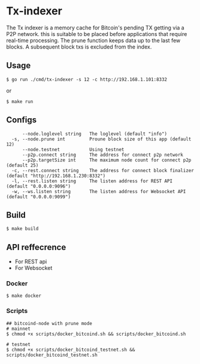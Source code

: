 # Tx-indexer
The Tx indexer is a memory cache for Bitcoin's pending TX getting via a P2P network. this is suitable to be placed before applications that require real-time processing. The prune function keeps data up to the last few blocks. A subsequent block txs is excluded from the index.

## Usage
```
$ go run ./cmd/tx-indexer -s 12 -c http://192.168.1.101:8332
```
or 
```
$ make run
```
## Configs
```
      --node.loglevel string   The loglevel (default "info")
  -s, --node.prune int         Proune block size of this app (default 12)
      --node.testnet           Using testnet
      --p2p.connect string     The address for connect p2p network
      --p2p.targetSize int     The maximum node count for connect p2p (default 25)
  -c, --rest.connect string    The address for connect block finalizer (default "http://192.168.1.230:8332")
  -l, --rest.listen string     The listen address for REST API (default "0.0.0.0:9096")
  -w, --ws.listen string       The listen address for Websocket API (default "0.0.0.0:9099")

```
## Build 
```
$ make build
```
## API reffecrence

- For REST api
- For Websocket 

### Docker
```
$ make docker
```
### Scripts
```
## bitcoind-node with prune mode
# mainnet
$ chmod +x scripts/docker_bitcoind.sh && scripts/docker_bitcoind.sh  

# testnet
$ chmod +x scripts/docker_bitcoind_testnet.sh && scripts/docker_bitcoind_testnet.sh
```